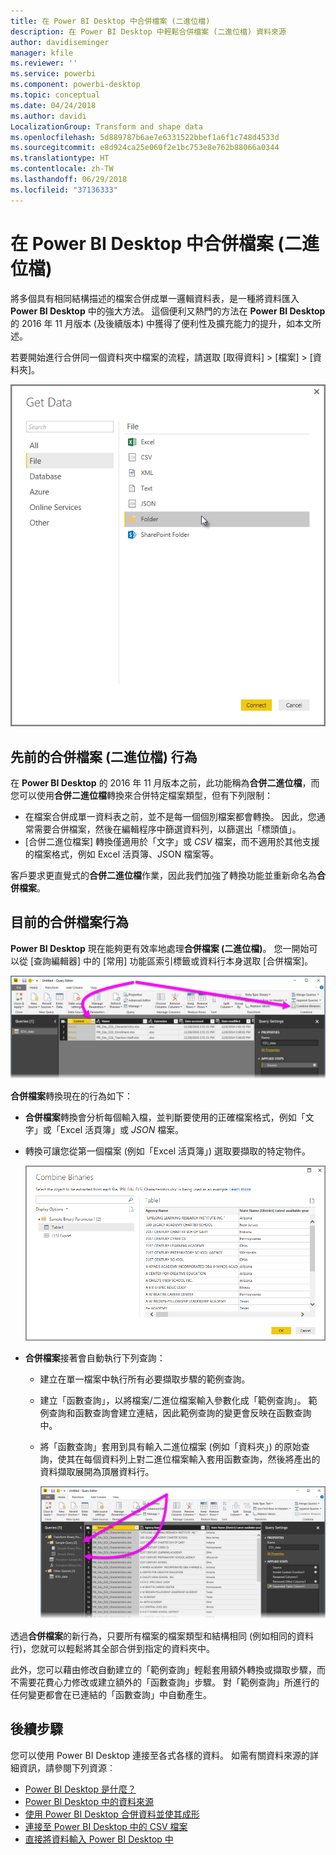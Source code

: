 ```yaml
---
title: 在 Power BI Desktop 中合併檔案 (二進位檔)
description: 在 Power BI Desktop 中輕鬆合併檔案 (二進位檔) 資料來源
author: davidiseminger
manager: kfile
ms.reviewer: ''
ms.service: powerbi
ms.component: powerbi-desktop
ms.topic: conceptual
ms.date: 04/24/2018
ms.author: davidi
LocalizationGroup: Transform and shape data
ms.openlocfilehash: 5d889787b6ae7e6331522bbef1a6f1c748d4533d
ms.sourcegitcommit: e8d924ca25e060f2e1bc753e8e762b88066a0344
ms.translationtype: HT
ms.contentlocale: zh-TW
ms.lasthandoff: 06/29/2018
ms.locfileid: "37136333"
---
```

# <a name="combine-files-binaries-in-power-bi-desktop"></a>在 Power BI Desktop 中合併檔案 (二進位檔)
將多個具有相同結構描述的檔案合併成單一邏輯資料表，是一種將資料匯入 **Power BI Desktop** 中的強大方法。 這個便利又熱門的方法在 **Power BI Desktop** 的 2016 年 11 月版本 (及後續版本) 中獲得了便利性及擴充能力的提升，如本文所述。

若要開始進行合併同一個資料夾中檔案的流程，請選取 [取得資料] > [檔案] > [資料夾]。

![](media/desktop-combine-binaries/combine-binaries_1.png)

## <a name="previous-combine-files-binaries-behavior"></a>先前的合併檔案 (二進位檔) 行為
在 **Power BI Desktop** 的 2016 年 11 月版本之前，此功能稱為**合併二進位檔**，而您可以使用**合併二進位檔**轉換來合併特定檔案類型，但有下列限制：

* 在檔案合併成單一資料表之前，並不是每一個個別檔案都會轉換。 因此，您通常需要合併檔案，然後在編輯程序中篩選資料列，以篩選出「標頭值」。
* [合併二進位檔案] 轉換僅適用於「文字」或 *CSV* 檔案，而不適用於其他支援的檔案格式，例如 Excel 活頁簿、JSON 檔案等。

客戶要求更直覺式的**合併二進位檔**作業，因此我們加強了轉換功能並重新命名為**合併檔案**。

## <a name="current-combine-files-behavior"></a>目前的合併檔案行為
**Power BI Desktop** 現在能夠更有效率地處理**合併檔案 (二進位檔)**。 您一開始可以從 [查詢編輯器] 中的 [常用] 功能區索引標籤或資料行本身選取 [合併檔案]。

![](media/desktop-combine-binaries/combine-binaries_2a.png)

**合併檔案**轉換現在的行為如下：

* **合併檔案**轉換會分析每個輸入檔，並判斷要使用的正確檔案格式，例如「文字」或「Excel 活頁簿」或 *JSON* 檔案。
* 轉換可讓您從第一個檔案 (例如「Excel 活頁簿」) 選取要擷取的特定物件。
  
  ![](media/desktop-combine-binaries/combine-binaries_3.png)
* **合併檔案**接著會自動執行下列查詢：
  
  * 建立在單一檔案中執行所有必要擷取步驟的範例查詢。
  * 建立「函數查詢」，以將檔案/二進位檔案輸入參數化成「範例查詢」。 範例查詢和函數查詢會建立連結，因此範例查詢的變更會反映在函數查詢中。
  * 將「函數查詢」套用到具有輸入二進位檔案 (例如「資料夾」) 的原始查詢，使其在每個資料列上對二進位檔案輸入套用函數查詢，然後將產出的資料擷取展開為頂層資料行。
    
    ![](media/desktop-combine-binaries/combine-binaries_4.png)

透過**合併檔案**的新行為，只要所有檔案的檔案類型和結構相同 (例如相同的資料行)，您就可以輕鬆將其全部合併到指定的資料夾中。

此外，您可以藉由修改自動建立的「範例查詢」輕鬆套用額外轉換或擷取步驟，而不需要花費心力修改或建立額外的「函數查詢」步驟。 對「範例查詢」所進行的任何變更都會在已連結的「函數查詢」中自動產生。

## <a name="next-steps"></a>後續步驟
您可以使用 Power BI Desktop 連接至各式各樣的資料。 如需有關資料來源的詳細資訊，請參閱下列資源︰

* [Power BI Desktop 是什麼？](desktop-what-is-desktop.md)
* [Power BI Desktop 中的資料來源](desktop-data-sources.md)
* [使用 Power BI Desktop 合併資料並使其成形](desktop-shape-and-combine-data.md)
* [連接至 Power BI Desktop 中的 CSV 檔案](desktop-connect-csv.md)   
* [直接將資料輸入 Power BI Desktop 中](desktop-enter-data-directly-into-desktop.md)   

